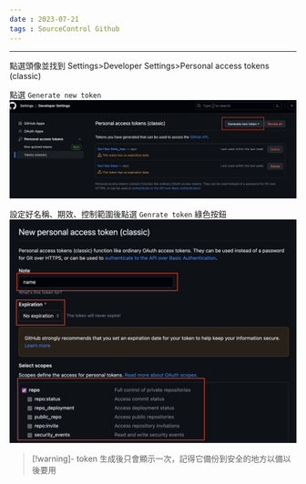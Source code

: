 ```yaml
---
date : 2023-07-21
tags : SourceControl Github
---
```

---
點選頭像並找到 Settings>Developer Settings>Personal access tokens (classic)

點選 `Generate new token` 
![screenshot 2023-07-21 at 7.10.26 PM](https://raw.githubusercontent.com/agin0634/DuriShen_DevNote/main/Archives/Images/screenshot%202023-07-21%20at%207.10.26%20PM.jpg)

設定好名稱、期效、控制範圍後點選 `Genrate token` 綠色按鈕
![screenshot 2023-07-21 at 7.15.15 PM](https://raw.githubusercontent.com/agin0634/DuriShen_DevNote/main/Archives/Images/screenshot%202023-07-21%20at%207.15.15%20PM.jpg)

> [!warning]- token 生成後只會顯示一次，記得它備份到安全的地方以備以後要用

